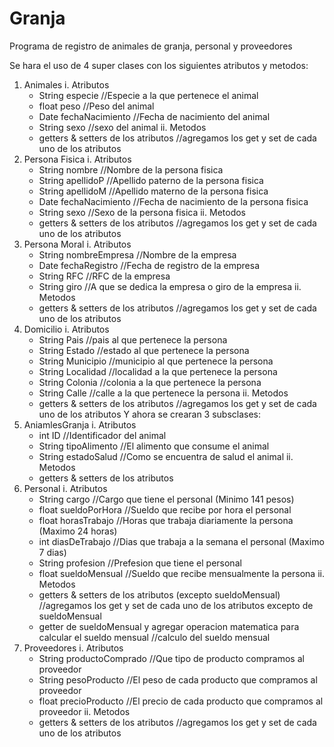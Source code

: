 # Granja
Programa de registro de animales de granja, personal y proveedores

Se hara el uso de 4 super clases con los siguientes atributos y metodos:
1. Animales
  i. Atributos
    - String especie //Especie a la que pertenece el animal
    - float peso //Peso del animal
    - Date fechaNacimiento //Fecha de nacimiento del animal
    - String sexo //sexo del animal
  ii. Metodos
    - getters & setters de los atributos //agregamos los get y set de cada uno de los atributos
3. Persona Fisica
  i. Atributos
    - String nombre //Nombre de la persona fisica
    - String apellidoP //Apellido paterno de la persona fisica
    - String apellidoM //Apellido materno de la persona fisica
    - Date fechaNacimiento //Fecha de nacimiento de la persona fisica
    - String sexo //Sexo de la persona fisica
  ii. Metodos
    - getters & setters de los atributos //agregamos los get y set de cada uno de los atributos
5. Persona Moral
  i. Atributos
    - String nombreEmpresa //Nombre de la empresa
    - Date fechaRegistro //Fecha de registro de la empresa
    - String RFC //RFC de la empresa
    - String giro //A que se dedica la empresa o giro de la empresa
  ii. Metodos
    - getters & setters de los atributos //agregamos los get y set de cada uno de los atributos
7. Domicilio
  i. Atributos
    - String Pais //pais al que pertenece la persona
    - String Estado //estado al que pertenece la persona
    - String Municipio //municipio al que pertenece la persona
    - String Localidad //localidad a la que pertenece la persona
    - String Colonia //colonia a la que pertenece la persona
    - String Calle //calle a la que pertenece la persona
  ii. Metodos
    - getters & setters de los atributos //agregamos los get y set de cada uno de los atributos
Y ahora se crearan 3 subsclases:
1. AniamlesGranja
  i. Atributos
    - int ID //Identificador del animal
    - String tipoAlimento //El alimento que consume el animal
    - String estadoSalud //Como se encuentra de salud el animal
  ii. Metodos
    - getters & setters de los atributos
3. Personal
  i. Atributos
    - String cargo //Cargo que tiene el personal (Minimo 141 pesos)
    - float sueldoPorHora //Sueldo que recibe por hora el personal
    - float horasTrabajo //Horas que trabaja diariamente la persona (Maximo 24 horas)
    - int diasDeTrabajo //Dias que trabaja a la semana el personal (Maximo 7 dias)
    - String profesion //Prefesion que tiene el personal
    - float sueldoMensual //Sueldo que recibe mensualmente la persona
  ii. Metodos
    - getters & setters de los atributos (excepto sueldoMensual) //agregamos los get y set de cada uno de los atributos excepto de sueldoMensual
    - getter de sueldoMensual y agregar operacion matematica para calcular el sueldo mensual //calculo del sueldo mensual
5. Proveedores
  i. Atributos
    - String productoComprado //Que tipo de producto compramos al proveedor
    - String pesoProducto //El peso de cada producto que compramos al proveedor
    - float precioProducto //El precio de cada producto que compramos al proveedor
  ii. Metodos
    - getters & setters de los atributos //agregamos los get y set de cada uno de los atributos
